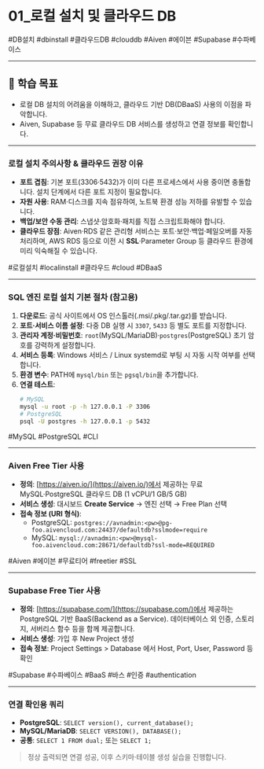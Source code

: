 # 01\_로컬 설치 및 클라우드 DB

#DB설치 #dbinstall #클라우드DB #clouddb #Aiven #에이븐 #Supabase #수파베이스

---

## 🎯 학습 목표

- 로컬 DB 설치의 어려움을 이해하고, 클라우드 기반 DB(DBaaS) 사용의 이점을 파악합니다.
- Aiven, Supabase 등 무료 클라우드 DB 서비스를 생성하고 연결 정보를 확인합니다.

---

### 로컬 설치 주의사항 & 클라우드 권장 이유

- **포트 겹침**: 기본 포트(3306·5432)가 이미 다른 프로세스에서 사용 중이면 충돌합니다. 설치 단계에서 다른 포트 지정이 필요합니다.
- **자원 사용**: RAM·디스크를 지속 점유하여, 노트북 환경 성능 저하를 유발할 수 있습니다.
- **백업/보안 수동 관리**: 스냅샷·암호화·패치를 직접 스크립트화해야 합니다.
- **클라우드 장점**: Aiven·RDS 같은 관리형 서비스는 포트·보안·백업·페일오버를 자동 처리하며, AWS RDS 등으로 이전 시 **SSL**·Parameter Group 등 클라우드 환경에 미리 익숙해질 수 있습니다.

#로컬설치 #localinstall #클라우드 #cloud #DBaaS

---

### SQL 엔진 로컬 설치 기본 절차 (참고용)

1.  **다운로드**: 공식 사이트에서 OS 인스톨러(.msi/.pkg/.tar.gz)를 받습니다.
2.  **포트·서비스 이름 설정**: 다중 DB 실행 시 `3307`, `5433` 등 별도 포트를 지정합니다.
3.  **관리자 계정·비밀번호**: `root`(MySQL/MariaDB)·`postgres`(PostgreSQL) 초기 암호를 강력하게 설정합니다.
4.  **서비스 등록**: Windows 서비스 / Linux systemd로 부팅 시 자동 시작 여부를 선택합니다.
5.  **환경 변수**: PATH에 `mysql/bin` 또는 `pgsql/bin`을 추가합니다.
6.  **연결 테스트**:
    ```bash
    # MySQL
    mysql -u root -p -h 127.0.0.1 -P 3306
    # PostgreSQL
    psql -U postgres -h 127.0.0.1 -p 5432
    ```

#MySQL #PostgreSQL #CLI

---

### Aiven Free Tier 사용

- **정의**: [https://aiven.io/](https://aiven.io/)에서 제공하는 무료 MySQL·PostgreSQL 클라우드 DB (1 vCPU/1 GB/5 GB)
- **서비스 생성**: 대시보드 **Create Service** → 엔진 선택 → Free Plan 선택
- **접속 정보 (URI 형식)**:
  - PostgreSQL: `postgres://avnadmin:<pw>@pg-foo.aivencloud.com:24437/defaultdb?sslmode=require`
  - MySQL: `mysql://avnadmin:<pw>@mysql-foo.aivencloud.com:28671/defaultdb?ssl-mode=REQUIRED`

#Aiven #에이븐 #무료티어 #freetier #SSL

---

### Supabase Free Tier 사용

- **정의**: [https://supabase.com/](https://supabase.com/)에서 제공하는 PostgreSQL 기반 BaaS(Backend as a Service). 데이터베이스 외 인증, 스토리지, 서버리스 함수 등을 함께 제공합니다.
- **서비스 생성**: 가입 후 New Project 생성
- **접속 정보**: Project Settings > Database 에서 Host, Port, User, Password 등 확인

#Supabase #수파베이스 #BaaS #바스 #인증 #authentication

---

### 연결 확인용 쿼리

- **PostgreSQL**: `SELECT version(), current_database();`
- **MySQL/MariaDB**: `SELECT VERSION(), DATABASE();`
- **공통**: `SELECT 1 FROM dual;` 또는 `SELECT 1;`

> 정상 출력되면 연결 성공, 이후 스키마·테이블 생성 실습을 진행합니다.
